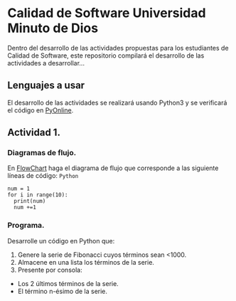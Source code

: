 # Calidad de Software Universidad Minuto de Dios
Dentro del desarrollo de las actividades propuestas para los estudiantes de Calidad de Software, este repositorio compilará el desarrollo de las actividades a desarrollar...
## Lenguajes a usar
El desarrollo de las actividades se realizará usando Python3 y se verificará el código en [PyOnline](http://bit.ly/2lTmiIe).

## Actividad 1.
### Diagramas de flujo.
En [FlowChart](http://bit.ly/2UQ8xYs) haga el diagrama de flujo que corresponde a las siguiente líneas de código:
`Python`
``` 
num = 1
for i in range(10):
  print(num)
  num +=1

```
### Programa.
Desarrolle un código en Python que:
1. Genere la serie de Fibonacci cuyos términos sean <1000.
2. Almacene en una lista los términos de la serie.
3. Presente por consola:
* Los 2 últimos términos de la serie.
* El término n-ésimo de la serie.

